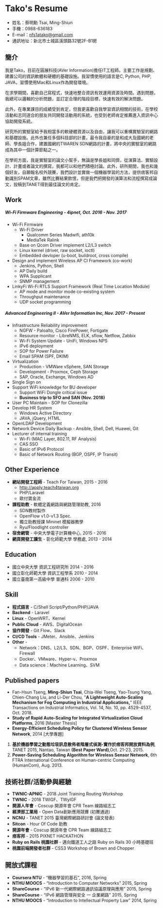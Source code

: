 # Tako's Resume 

 - 姓名：蔡明勳 Tsai, Ming-Shiun
 - 手機：0988-636183
 - E-mail：nfs1atako@gmail.com
 - 通訊地址：新北市土城區溪頭路32號2F-B1房
 <!--- Github：http://github.com/nfs1a
-->
## 簡介
我是Tako，目前在圓展科技(AVer Information)擔任IT工程師。主要工作是規劃、建置公司的資訊軟體和硬體的基礎設施。我習慣使用的語言是C, Python, PHP, JAVA，習慣使用Mac和Linux作為開發環境。

在求學期間，喜歡自己寫程式，快速地整合資訊有效運⽤資源及時間。遇到問題，我總可以邏輯的分析問題，並訂定合理的階段⽬標，快速有效的解決問題。

此外，在專業課目的成績受到肯定，但我更喜歡自我學習資訊相關的技術，在學校活動和志同道合的朋友共同開發活動用的系統，也受到老師肯定推薦進入資訊中心協助開發系統。

研究所的實驗室給予我相當多的軟硬體資源以及自由，讓我可以重構實驗室的網路和基礎設施。此外也兼任多個科技部的計畫，最令我自豪的是和成大及國網的老師、學長姐合作，建置國網的TWAREN SDN網路的計畫，將中央的實驗室的網路成為其中一個計算節點之一。

在學術方面，我是實驗室的論文小幫手，無論是學長姐和同儕，從演算法、實驗設計、計畫或者論文的撰寫，我都可以和他們積極討論。此外，研所期間，我也和幾個好友，自願報名校外競賽，我們設計並實做一個機器學習的方法，提供痞客邦自動識別SPAM文章，雖然比賽結果飲恨，但是我們把開發的演算法和流程撰寫成論文，投稿到TANET得到最佳論文的肯定。

## Work
##### Wi-Fi Firmware Engineering  - 4ipnet, Oct. 2016 - Nov. 2017
* Wi-Fi Firmware
	* Wi-Fi Driver
		* Qualcomm Series Madwifi, ath10k
		* MediaTek Ralink
	* Base on Qcom Driver implement L2/L3 switch
	* Linux kernel (driver, raw socket, ioctl)
	* Embedded devloper (u-boot, buildroot, cross compile)
* Design and implement Wireless AP CI Framework (co-work) 
	* Jenkins, Python, Shell
	* AP Daily build
	* WPA Supplicant
	* SNMP management
* LinkyFi Wi-Fi RTLS Support Framework (Real Time Location Module)
	* AP mode and monitor mode co-existing system 
	* Throughput maintenance
	* UDP socket programming

##### Advanced Engineering II - AVer Information Inc, Nov. 2017 - Present
* Infrastructure Reliability improvement
	* NGFW - Paloalto, Cisco FirePower, Fortigate
	* Resource monitor - LibreNMS, ELK, sflow, Netflow, Zabbix
	* Wi-Fi System Update - UniFi, Windows NPS
	* IPv6 deployment
	* SOP for Power Failure
	* Email SPAM (SPF, DKIM)
* Virtualization
	* Production - VMWare vSphere, SAN Storage
	* Development - Proxmox, Ceph Storage
	* SAP, Oracle, Exchange, Windows AD
* Single Sign on
* Support WiFi knowledge for BU developer
	* Support WiFi Dongle critical issue
	* __Business trip to SFO and SAN (Nov. 2018)__
* User PC Maintain - SOP for Clonezilla
* Develop HR System
	* Windows Active Directory
	* JAVA, jQuery, HTML
* OpenLDAP Development
* Network Device Daily Backup - Ansible, Shell, Dell, Huawei, Git
* Lecturer of internal training
	* Wi-Fi (MAC Layer, 802.11, RF Analysis)
	* CAS SSO
	* Basic of IPv6 Protocol
	* Basic of Network Routing (BGP, OSPF, IP Transit)

## Other Experience
* **網站開發工程師** - Teach For Taiwan, 2015 - 2016
	* http://apply.teach4taiwan.org
	* PHP/Laravel
    * 歐付寶金流
* **課程助教** - 軟體定義網路與網路管理助教, 2016
	* SDN教材製作
	* OpenFlow v1.0-v1.3 Spec.
	* 獨立助教授課 Mininet 模擬器教學
	* Ryu/Floodlight controller
* **宿舍網管** - 中央⼤學電⼦計算機中⼼, 2015 - 2016
* **網頁開發⼯讀⽣** - 彰化師範⼤學 學務處, 2013 - 2014

## Education
* 國⽴中央⼤學 資訊⼯程研究所 2014 - 2016
* 國⽴彰化師範⼤學 資訊⼯程學系 2010 - 2014
* 國⽴臺南第⼀⾼級中學 普通科 2006 - 2010

## Skill
* **程式語⾔** - C/Shell Script/Python/PHP/JAVA
* **Backend** - Laravel
* **Linux** - OpenWRT、Kernel
* **Public Cloud** - AWS、DigitalOcean
* **協作開發** - Git Flow、Slack
* **CI/CD Tools** - JMeter、Ansible、Jenkins
* **Other** -
	* Network：DNS、L2/L3、SDN、BGP、OSPF、Enterprise WiFi、Firewall
	* Docker、VMware、Hyper-v、Proxmox
	* Data science：Machine Learning、SVM
	
## Published papers
* Fan-Hsun Tseng, **Ming-Shiun Tsai**, Chia-Wei Tseng, Yao-Tsung Yang, Chien-Chang Liu, and Li-Der Chou, "**A Lightweight Auto-Scaling Mechanism for Fog Computing in Industrial Applications,**" IEEE Transactions on Industrial Informatics, Vol. 14, No. 10, pp. 4529-4537, Oct. 2018.
* **Study of Rapid Auto-Scaling for Integrated Virtualization Cloud Platforms**, 2016 [Master Thesis] 
* **Energy-Efficient Scheduling Policy for Clustered Wireless Sensor Network**, 2014 [大學專題] 
1. **基於機器學習之動態垃圾訊息散佈者階層式偵測-實作於痞客邦開放資料為例**, TANET 2015, Nantao, Taiwan **(Best Paper Ward)**,Oct. 21-23, 2015. 
2. **Power-Saving Scheduling Algorithm for Wireless Sensor Network**, 6th FTRA International Conference on Human-centric Computing (HumanCom), Aug. 2013.


## 技術社群/活動參與經驗
* **TWNIC-APNIC** - 2018 Joint Training Routing Workshop
* **TWNIC** - 2018 TWIGF、TWyIGF
* **開源人年會** - Coscup 開源年會 CPR Team 線路組志⼯
* **經濟部工業局** - Open Data創新應用競賽 (初賽通過)
* **NCNU** - TANET 2015 臺灣網際網路研討會 (論文發表)
* **Sitcon** - Hour Of Code 助教
* **開源年會** - Coscup 開源年會 CPR Team 線路組志⼯
* **痞客邦** - 2015 PIXNET HACKATHON
* **Ruby on Rails 桃園社群** - 邁向鐵道工人之路 Ruby on Rails 30 ⼩時基礎班
* **桃園前端開發者社群** - CSS3 Workshop of Brown and Chopper
	
## 開放式課程
* **Coursera NTU** - “機器學習的基⽯”, 2016, Spring
* **NTHU MOOCS** - “Introduction to Computer Networks” 2015, Spring
* **ShareCourse** - “IPv6 新⼀代網際網路通訊協議原理與應⽤” 2015, Spring
* **ShareCourse** - “IPv6 網路管理與安全 ⼀ 企業網路” 2015, Spring
* **NTHU MOOCS** - “Introduction to Intellectual Property Law” 2014, Spring

<!---
##其他經歷
* 校外
	* **台灣大專澳門校友會** - 3rd 高校學生領袖兩岸交流參訪團
	* **教育部青年發展署** - 青年政策論壇 中區代表
	* **ingress Enl.** 南桃園區域負責⼈ 2014 - 2015

* 校內
	* 2016 中央大學研究生協會
	* 2013 班級幹部 班級代表
	* 2013 第一屆彰師大 Garena 聊聊盃電競大賽 活動副召
	* 2012 清華大學星空之子天文營 紀念光碟製作
	* 2011 清華大學星空之子天文營 隊輔/教學
	* 2011 資工系x商教系迎新宿營 結業影片剪輯
	* 2010 清華大學星空之子天文營 隊輔
	* 2010 班級幹部 文書股長
-->
